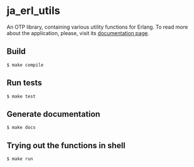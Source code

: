 # ja_erl_utils

An OTP library, containing various utility functions for Erlang.
To read more about the application, please, visit its [documentation page](./doc/index.html).

## Build

    $ make compile

## Run tests

    $ make test

## Generate documentation

    $ make docs

## Trying out the functions in shell

    $ make run
